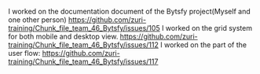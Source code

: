 I worked on the documentation document of the Bytsfy project(Myself and one other person) https://github.com/zuri-training/Chunk_file_team_46_Bytsfy/issues/105
I worked on the grid system for both mobile and desktop view. https://github.com/zuri-training/Chunk_file_team_46_Bytsfy/issues/112
I worked on the part of the user flow: https://github.com/zuri-training/Chunk_file_team_46_Bytsfy/issues/117
